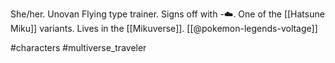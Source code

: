 She/her. Unovan Flying type trainer. Signs off with -☁️. One of the [[Hatsune Miku]] variants. Lives in the [[Mikuverse]]. [[@pokemon-legends-voltage]]

#characters #multiverse_traveler 